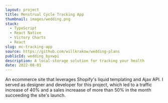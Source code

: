 ```yaml
---
layout: project
title: Menstrual Cycle Tracking App
thumbnail: images/wedding.png
stack:
  - TypeScript
  - React Native
  - Victory Charts
  - React
slug: mc-tracking-app
source: https://github.com/willkrakow/wedding-plans
publicId: wedding_byxwpi
description: A local-storage solution for tracking your health
date: 2022-08-01
---
```


An ecommerce site that leverages Shopify's liquid templating and Ajax API. I served as designer and developer for this project, which led to a traffic increase of 40% and a sales increaase of more than 50% in the month succeeding the site's launch.